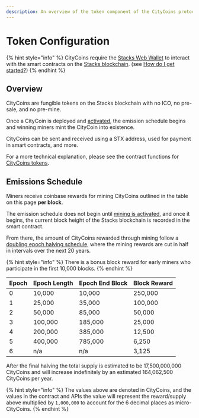 ```yaml
---
description: An overview of the token component of the CityCoins protocol.
---
```


# Token Configuration

{% hint style="info" %}
CityCoins require the [Stacks Web Wallet](https://hiro.so/wallet/install-web) to interact with the smart contracts on the [Stacks blockchain](https://stacks.co). (see [How do I get started?](../about-citycoins/how-do-i-get-started.md))
{% endhint %}

## Overview

CityCoins are fungible tokens on the Stacks blockchain with no ICO, no pre-sale, and no pre-mine.

Once a CityCoin is deployed and [activated](registration-and-activation.md), the emission schedule begins and winning miners mint the CityCoin into existence.

CityCoins can be sent and received using a STX address, used for payment in smart contracts, and more.

For a more technical explanation, please see the contract functions for [CityCoins tokens](../contract-functions/token.md).

## Emissions Schedule

Miners receive coinbase rewards for mining CityCoins outlined in the table on this page **per block**.

The emission schedule does not begin until [mining is activated](registration-and-activation.md#overview), and once it begins, the current block height of the Stacks blockchain is recorded in the smart contract.

From there, the amount of CityCoins rewarded through mining follow a [doubling epoch halving schedule](https://github.com/citycoins/governance/blob/main/ccips/ccip-008/ccip-008-citycoins-sip-010-token-v2.md#emissions-schedule), where the mining rewards are cut in half in intervals over the next 20 years.

{% hint style="info" %}
There is a bonus block reward for early miners who participate in the first 10,000 blocks.
{% endhint %}

| Epoch | Epoch Length | Epoch End Block | Block Reward |
| ----- | ------------ | --------------- | ------------ |
| 0     | 10,000       | 10,000          | 250,000      |
| 1     | 25,000       | 35,000          | 100,000      |
| 2     | 50,000       | 85,000          | 50,000       |
| 3     | 100,000      | 185,000         | 25,000       |
| 4     | 200,000      | 385,000         | 12,500       |
| 5     | 400,000      | 785,000         | 6,250        |
| 6     | n/a          | n/a             | 3,125        |

After the final halving the total supply is estimated to be 17,500,000,000 CityCoins and will increase indefinitely by an estimated 164,062,500 CityCoins per year.

{% hint style="info" %}
The values above are denoted in CityCoins, and the values in the contract and APIs the value will represent the reward/supply above multiplied by `1,000,000` to account for the 6 decimal places as micro-CityCoins.
{% endhint %}
